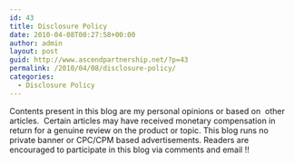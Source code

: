 ```yaml
---
id: 43
title: Disclosure Policy
date: 2010-04-08T00:27:58+00:00
author: admin
layout: post
guid: http://www.ascendpartnership.net/?p=43
permalink: /2010/04/08/disclosure-policy/
categories:
  - Disclosure Policy
---
```

Contents present in this blog are my personal opinions or based on  other articles.  Certain articles may have received monetary compensation in return for a genuine review on the product or topic. This blog runs no private banner or CPC/CPM based advertisements. Readers are encouraged to participate in this blog via comments and email !!